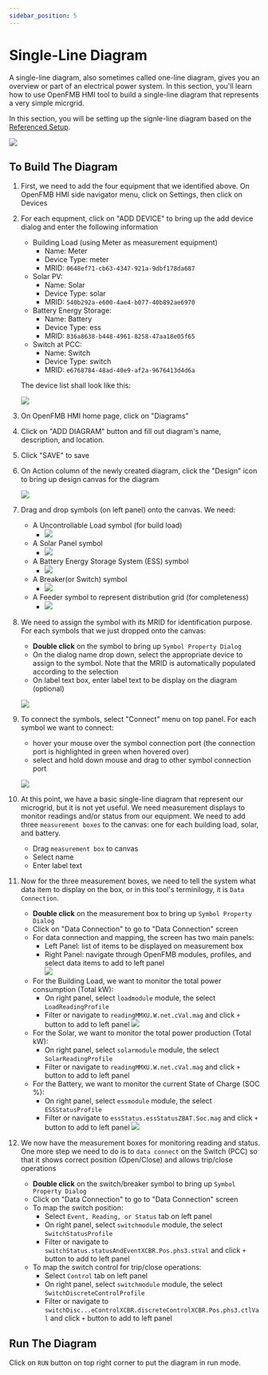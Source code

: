 ```yaml
---
sidebar_position: 5
---
```


# Single-Line Diagram

A single-line diagram, also sometimes called one-line diagram, gives you an overview or part of an electrical power system.  In this section, you'll learn how to use OpenFMB HMI tool to build a single-line diagram that represents a very simple micrgrid.  

In this section, you will be setting up the signle-line diagram based on the [Referenced Setup](../tutorial/reference).

![](img/microgrid.png)

## To Build The Diagram

1. First, we need to add the four equipment that we identified above.  On OpenFMB HMI side navigator menu, click on Settings, then click on Devices

2. For each equpment, click on "ADD DEVICE" to bring up the add device dialog and enter the following information
    - Building Load (using Meter as measurement equipment)
        - Name: Meter
        - Device Type: meter
        - MRID: `0648ef71-cb63-4347-921a-9dbf178da687`
    - Solar PV:
        - Name: Solar
        - Device Type: solar
        - MRID: `540b292a-e600-4ae4-b077-40b892ae6970`   
    - Battery Energy Storage:
        - Name: Battery
        - Device Type: ess
        - MRID: `836a8638-b448-4961-8258-47aa18e05f65`
    - Switch at PCC:
        - Name: Switch
        - Device Type: switch
        - MRID: `e6768784-48ad-40e9-af2a-9676413d4d6a`
    
   The device list shall look like this:

    ![](img/devices.png)

3. On OpenFMB HMI home page, click on "Diagrams"

4. Click on "ADD DIAGRAM" button and fill out diagram's name, description, and location.  
 
5. Click "SAVE" to save

6. On Action column of the newly created diagram, click the "Design" icon to bring up design canvas for the diagram

    ![](img/design-mode.png)

7. Drag and drop symbols (on left panel) onto the canvas.  We need:
    - A Uncontrollable Load symbol (for build load) 
      - ![](img/uncontrollable-load.png)
    - A Solar Panel symbol
      - ![](img/solar.png)
    - A Battery Energy Storage System (ESS) symbol
      - ![](img/ess.png)
    - A Breaker(or Switch) symbol
      - ![](img/breaker.png)
    - A Feeder symbol to represent distribution grid (for completeness)
      - ![](img/feeder.png)

8. We need to assign the symbol with its MRID for identification purpose.  For each symbols that we just dropped onto the canvas:
    - **Double click** on the symbol to bring up `Symbol Property Dialog`
    - On the dialog name drop down, select the appropriate device to assign to the symbol.  Note that the MRID is automatically populated according to the selection
    - On label text box, enter label text to be display on the diagram (optional)
    
    ![](img/assign-mrid.png)
    
8. To connect the symbols, select "Connect" menu on top panel.  For each symbol we want to connect:
    - hover your mouse over the symbol connection port (the connection port is highlighted in green when hovered over) 
    - select and hold down mouse and drag to other symbol connection port

    ![](img/diagram1.png)

9. At this point, we have a basic single-line diagram that represent our microgrid, but it is not yet useful.  We need measurement displays to monitor readings and/or status from our equipment.  We need to add three `measurement boxes` to the canvas: one for each building load, solar, and battery. 

    - Drag `measurement box` to canvas
    - Select name
    - Enter label text

10. Now for the three measurement boxes, we need to tell the system what data item to display on the box, or in this tool's terminilogy, it is `Data Connection`.

    - **Double click** on the measurement box to bring up `Symbol Property Dialog`
    - Click on "Data Connection" to go to "Data Connection" screen
    - For data connection and mapping, the screen has two main panels:
        - Left Panel: list of items to be displayed on measurement box
        - Right Panel: navigate through OpenFMB modules, profiles, and select data items to add to left panel            
            ![](img/data-connect1.png)
    - For the Building Load, we want to monitor the total power consumption (Total kW):
        - On right panel, select `loadmodule` module, the select `LoadReadingProfile`
        - Filter or navigate to `readingMMXU.W.net.cVal.mag` and click `+` button to add to left panel
            ![](img/data-connect2.png)
    - For the Solar, we want to monitor the total power production (Total kW):
        - On right panel, select `solarmodule` module, the select `SolarReadingProfile`
        - Filter or navigate to `readingMMXU.W.net.cVal.mag` and click `+` button to add to left panel
    - For the Battery, we want to monitor the current State of Charge (SOC %):
        - On right panel, select `essmodule` module, the select `ESSStatusProfile`
        - Filter or navigate to `essStatus.essStatusZBAT.Soc.mag` and click `+` button to add to left panel 
            ![](img/diagram2.png)           

11. We now have the measurement boxes for monitoring reading and status.  One more step we need to do is to `data connect` on the Switch (PCC) so that it shows correct position (Open/Close) and allows trip/close operations

    - **Double click** on the switch/breaker symbol to bring up `Symbol Property Dialog`
    - Click on "Data Connection" to go to "Data Connection" screen
    - To map the switch position:
        - Select `Event, Reading, or Status` tab on left panel
        - On right panel, select `switchmodule` module, the select `SwitchStatusProfile`
        - Filter or navigate to `switchStatus.statusAndEventXCBR.Pos.phs3.stVal` and click `+` button to add to left panel
    - To map the switch control for trip/close operations:
        - Select `Control` tab on left panel
        - On right panel, select `switchmodule` module, the select `SwitchDiscreteControlProfile`
        - Filter or navigate to `switchDisc...eControlXCBR.discreteControlXCBR.Pos.phs3.ctlVal` and click `+` button to add to left panel
    
## Run The Diagram

Click on `RUN` button on top right corner to put the diagram in run mode.